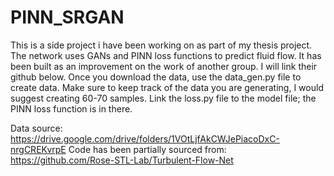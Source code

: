 # PINN_SRGAN

This is a side project i have been working on as part of my thesis project. The network uses GANs and PINN loss functions to predict 
fluid flow. It has been built as an improvement on the work of another group. I will link their github below. Once you download the data, use the data_gen.py file to create data. Make sure to keep track of the data you are generating, I would suggest creating 60-70 samples. Link the loss.py file to the model file; the PINN loss function is in there.

Data source: https://drive.google.com/drive/folders/1VOtLjfAkCWJePiacoDxC-nrgCREKvrpE
Code has been partially sourced from: https://github.com/Rose-STL-Lab/Turbulent-Flow-Net
